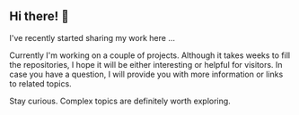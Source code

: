 ## Hi there! 👋

I've recently started sharing my work here ...

Currently I'm working on a couple of projects. Although it takes weeks to fill the repositories, I hope it will be either interesting or helpful for visitors. In case you have a question, I will provide you with more information or links to related topics.

Stay curious. Complex topics are definitely worth exploring.
